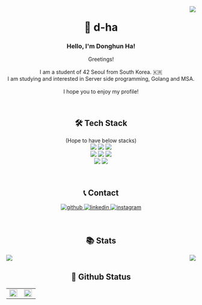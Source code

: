 <div align="right">
<img src="https://hits.seeyoufarm.com/api/count/incr/badge.svg?url=https%3A%2F%2Fgithub.com%2FDevdha%2Fhit-counter&count_bg=%2300008B&title_bg=%23555555&icon=&icon_color=%23E7E7E7&title=hits&edge_flat=false" align="right" />
</div>

<h1 align="center">
🐯 d-ha
</h1>
  
<h3 align="center"> Hello, I'm Donghun Ha! </h3>
<p align="center">
Greetings! </br> </br>
I am a student of 42 Seoul from South Korea. 🇰🇷 </br>
I am studying and interested in Server side programming, Golang and MSA. </br> </br>
I hope you to enjoy my profile!
</p> </br>

<h2 align="center"><b>🛠 Tech Stack</b></h2>
<p align="center">
(Hope to have below stacks)</br>
<img src="https://img.shields.io/badge/Go-00ADD8?style=flat-square&logo=GO&logoColor=white"/></a>
<img src="https://img.shields.io/badge/Docker-2496ED?style=flat-square&logo=Docker&logoColor=white"/></a>
<img src="https://img.shields.io/badge/Kubernetes-326CE5?style=flat-square&logo=Kubernetes&logoColor=white"/></a> </br>
<img src="https://img.shields.io/badge/Amazon AWS-232F3E?style=flat-square&logo=Amazon%20AWS&logoColor=white"/></a>
<img src="https://img.shields.io/badge/Git-F05032?style=flat-square&logo=Git&logoColor=white"/></a>
<img src="https://img.shields.io/badge/MySQL-4479A1?style=flat-square&logo=MySQL&logoColor=white"/></a> </br>
<img src="https://img.shields.io/badge/C-A8B9CC?style=flat-square&logo=C&logoColor=white"/></a>
<img src="https://img.shields.io/badge/c++-00599C?style=flat-square&logo=c%2B%2B&logoColor=white"/></a>  </p> </br>

<h2 align="center"><b>📞 Contact</b></h2>
<p align="center">
<a href="https://github.com/Devdha" target="_blank">
<img src=https://img.shields.io/badge/github-%2324292e.svg?&style=for-the-badge&logo=github&logoColor=white alt=github style="margin-bottom: 5px;" />
</a>
<a href="https://linkedin.com/" target="_blank">
<img src=https://img.shields.io/badge/linkedin-%231E77B5.svg?&style=for-the-badge&logo=linkedin&logoColor=white alt=linkedin style="margin-bottom: 5px;" />
<!-- /a>
<a href="donghun.dev@gmail.com" target="_blank">
<img src=https://img.shields.io/badge/Gmail-%23000000.svg?&style=for-the-badge&logo=Gmail&logoColor=white&color=EA4335 alt=instagram style="margin-bottom: 5px;" />
</a -->
<a href="https://instagram.com/hun_dha" target="_blank">
<img src=https://img.shields.io/badge/instagram-%23000000.svg?&style=for-the-badge&logo=instagram&logoColor=white&color=dd2a7b alt=instagram style="margin-bottom: 5px;" />
</a> </p> </br>

<h2 align="center"><b> 📚 Stats </b></h2>
<p align="center">
<!-- img src="https://badge42.herokuapp.com/api/stats/dha?cursus=C%20Piscine"/ -->
<img align="left" src="https://badge42.herokuapp.com/api/stats/dha?privacyEmail=true"/>
<img align="right" src="http://mazassumnida.wtf/api/v2/generate_badge?boj=ehdgns1027">
</p>
 </br>

<h2 align="center"><b>📼 Github Status</b></h2>
<table><tr><td valign="top" width="50%">
<img src="https://github-readme-stats.vercel.app/api?username=Devdha&show_icons=true&count_private=true&hide_border=true" align="left" style="width: 96%" />
</td><td valign="top" width="50%">
<img src="https://github-readme-stats.vercel.app/api/top-langs/?username=Devdha&hide_border=true&layout=compact" align="left" style="width: 96%" />
</td></tr></table> 
</br> 

<!--
**Devdha/Devdha** is a ✨ _special_ ✨ repository because its `README.md` (this file) appears on your GitHub profile.

Here are some ideas to get you started:

- 🔭 I’m currently working on ...
- 🌱 I’m currently learning ...
- 👯 I’m looking to collaborate on ...
- 🤔 I’m looking for help with ...
- 💬 Ask me about ...
- 📫 How to reach me: ...
- 😄 Pronouns: ...
- ⚡ Fun fact: ...
-->

